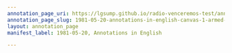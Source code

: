 ```yaml
---
annotation_page_uri: https://lgsump.github.io/radio-venceremos-test/annotations/1981-05-20-annotations-in-english-canvas-1-armed-combat.json
annotation_page_slug: 1981-05-20-annotations-in-english-canvas-1-armed-combat
layout: annotation_page
manifest_label: 1981-05-20, Annotations in English

---
```

